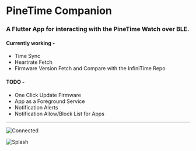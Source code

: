 # PineTime Companion

### A Flutter App for interacting with the PineTime Watch over BLE.

#### Currently working -

- Time Sync
- Heartrate Fetch
- Firmware Version Fetch and Compare with the InfiniTime Repo

#### TODO -

- One Click Update Firmware
- App as a Foreground Service
- Notification Alerts
- Notification Allow/Block List for Apps


---

![Connected](https://user-images.githubusercontent.com/8670239/137468552-60d6f38f-7e34-41aa-a7a1-0d657078783a.png)

![Splash](https://user-images.githubusercontent.com/8670239/136773737-246049ac-dea9-42b6-a64c-7af0c59b4b72.png)

